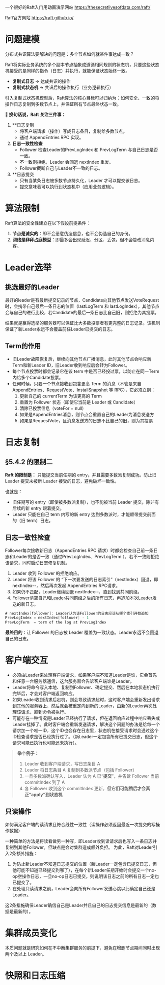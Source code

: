 一个很好的Raft入门用动画演示网站
https://thesecretlivesofdata.com/raft/

Raft官方网站
https://raft.github.io/
# 问题建模
分布式共识算法要解决的问题是：多个节点如何就某件事达成一致？

Raft将实际业务系统的多个副本节点抽象成遵循相同规则的状态机，只要这些状态机接受的是同样的指令（日志）并执行，就能保证状态始终一致。
-  **复制式日志** → 达成共识的操作
 - **复制式状态机** → 共识后的操作执行（业务逻辑执行）

引入复制式状态机模型后，Raft算法的核心目标可以归纳为：如何安全、一致的将操作日志复制到多数节点上，并保证所有节点最终状态一致。

**📌 换句话说，Raft 关注三件事：**
1. **日志复制
    - 将客户端请求（操作）写成日志条目，复制给多数节点。
    - 通过 AppendEntries RPC 实现。
2. **日志一致性检查**
    - Follower 检查Leader的PrevLogIndex 和 PrevLogTerm 与自己日志是否一致。
    - 不一致则拒绝，Leader 会回退 nextIndex 重发。
	- Follower截断自己与Leader不一致的日志。
3. **日志提交
    - 只有当某条日志被多数节点持久化，Leader 才可以提交该日志。
    - 提交意味着可以执行到状态机中（应用业务逻辑）。


# 算法限制

Raft算法的安全性建立在以下假设前提条件：
1. **节点是诚实的**：即不会恶意伪造信息，也不会伪造自己的身份。
2. **网络是非拜占庭模型**：即最多会出现延迟、分区、丢包，但不会篡改消息内容。


# Leader选举
## 挑选最好的Leader
最好的leader是有最新提交记录的节点，Candidate向其他节点发送VoteRequest时，会携带自己最后一条日志的位置（lastLogTerm 和 lastLogIndex），其他节点会与自己的进行比较，若Candidate的最后一条日志比自己旧，则拒绝为其投票。

结果就是赢得选举的服务器可以保证比大多数投票者有更完整的日志记录。该机制保证了新Leader永远不会覆盖前任Leader已提交的日志。
## Term的作用
- 旧Leader故障恢复后，继续向其他节点广播消息，此时其他节点会响应新Term和新Leader ID，旧Leader收到响应后会转为Follower。
- 每个节点投票时都会记录它在该 term 中是否已经投过票，以防止在同一Term内给多个Candidate投票。
- 任何时候，只要一个节点接收到包含更高 Term 的消息（不管是来自 AppendEntries、RequestVote、InstallSnapshot 等 RPC），它必须立刻：
	1. 更新自己的 currentTerm 为该更高的 Term
	2. 重置为 Follower 状态（即使它当前是 Leader 或 Candidate）
	3. 清除已投票信息（voteFor = null）
	4. 如果是AppendEntries消息，则节点会重置自己的Leader为消息发送方
	5. 如果是RequestVote，且消息发送方的日志不比自己的旧，则为其投票



# 日志复制

## §5.4.2 的限制二

**Raft 的限制是：**
只能提交当前任期的 entry，并且需要多数派复制成功。防止旧 Leader 提交未被新 Leader 接受的日志，避免破坏一致性。

也就是：
- 旧任期写的 entry（即使被多数派复制），也不能被当前 Leader 提交，除非有后续的新 entry 跟着提交。
- Leader 只能在自己 term 内写的新 entry 达到多数派时，才能顺带提交前面的（旧 term）日志。
## 日志一致性检查
Follower每次接收新日志（AppendEntries RPC 请求）时都会检查自己前一条日志和Leader的是否一致（通过PrevLogIndex、PrevLogTerm ），若不一致则拒绝该请求，同时启动日志修复机制。
1. Leader 收到 Follower 的拒绝响应。
2. Leader 将该 Follower 的 “下一次要发送的日志索引”（nextIndex）回退，即 nextIndex--，然后再次发起 AppendEntries RPC请求。
4. 如果仍不匹配，Leader继续回退 nextIndex--，直到找到共同前缀。
5. Follower清空自己和Leader共同前缀之后的所有日志，再追加本次Leader发送的新日志。
```go
# nextIndex[follower]: Leader认为该Follower的日志应该从哪个索引开始追加
PrevLogIndex = nextIndex[follower] - 1
PrevLogTerm  = term of the log at PrevLogIndex
```
**最终目的**：让 Follower 的日志被 Leader 覆盖为一致状态。Leader永远不会回退自己的日志。

# 客户端交互
- 必须由Leader来处理客户端请求，如果客户端不知道Leader是谁，它会首先和任意一台服务器通信，这台服务器会告诉客户端谁是Leader。
- Leader将命令写入本地、复制到Follower、确定提交、然后在本地状态机执行完毕后，才会对客户端返回响应。
- 如果Leader收到请求后宕机，则会导致请求超时，这时客户端会重新发出请求到其他的服务器上，然后就会被重定向到新的Leader，由新的Leader再次处理该请求，直到命令被执行。
- 可能存在一种情况是Leader已经执行了请求，但在返回响应过程中响应丢失或Leader挂掉了。此时客户端会重新发送请求，解决这个问题的办法是给每一个请求加一个唯一ID，这个ID也会存在日志里，状态机在接受请求时会通过这个ID检查请求是否已经执行过了。（新Leader一定包含所有已提交日志，但这个请求可能已执行也可能还未执行）。
> **举个例子：**
>1. Leader 收到客户端请求，写日志条目 A  
>2. Leader 将日志条目 A 复制到多数派节点（包括 Follower）
>3. 一旦多数派确认写入，Leader 认为 A 已“**提交**”，并告诉 Follower 当前 commitIndex 到了 A
>4. 各 Follower 收到这个 commitIndex 更新，**但它们可能稍后才会真正“apply”到状态机**

## 只读操作
如何满足客户端的读请求且符合线性一致性（读操作必须返回最近一次提交的写操作数据）

一种简单的方法是将读看做另一种写，即Leader收到读请求后也写入一条日志并复制到其他Follower，但缺点是会对集群造成额外负担。
为此，Raft对Leader引入2条额外措施：
1. 为防止新Leader不知道日志提交的位置（新Leader一定包含已提交日志，但他可能不知道已经提交到哪了），在每个新Leader任期开始时会提交一个no-op空操作日志，一旦no-op日志已提交，则说明该日志之前的所有日志一定也已提交了。
2. 在处理只读请求之前，Leader会向所有Follower发送心跳以此确定自己还是Leader。

这2条措施确保Leader确信自己是Leader并且自己的日志提交信息是最新的（数据是最新的）。

# 集群成员变化
本质问题就是研究如何在不中断集群服务的前提下，避免在增删节点期间同时出现两个及以上 Leader。

# 快照和日志压缩
